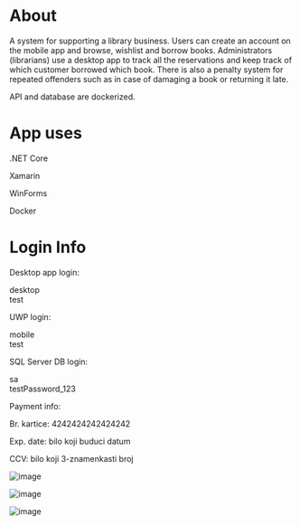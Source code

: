 # About

A system for supporting a library business. Users can create an account on the mobile app and browse, wishlist and borrow books. Administrators (librarians) use a desktop app to track all the reservations and keep track of which customer borrowed which book. There is also a penalty system for repeated offenders such as in case of damaging a book or returning it late. 

API and database are dockerized. 

# App uses

.NET Core

Xamarin

WinForms

Docker


# Login Info

Desktop app login:

desktop  
test



UWP login:


mobile  
test



SQL Server DB login:


sa  
testPassword_123



Payment info:



Br. kartice: 4242424242424242

Exp. date: bilo koji buduci datum

CCV: bilo koji 3-znamenkasti broj

![image](https://user-images.githubusercontent.com/45796438/133781862-afb9e1b4-3086-4056-839f-0c1e88057eb3.png)

![image](https://user-images.githubusercontent.com/45796438/133782096-a959d97b-932d-4c14-a9ee-3813bc45c084.png)

![image](https://user-images.githubusercontent.com/45796438/133782001-18a8d0b3-77a5-46cd-b36a-ad7b43e56d28.png)

